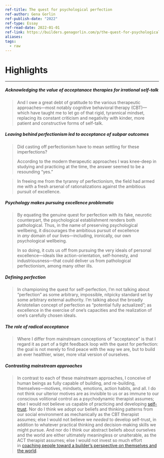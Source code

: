```yaml
---
ref-title: The quest for psychological perfection
ref-author: Gena Gorlin
ref-publish-date: "2022"
ref-type: Essay
ref-read-date: 2022-01-01
ref-link: https://builders.genagorlin.com/p/the-quest-for-psychological-perfection?sd=pf
aliases: 
tags:
  - raw
---
```

# Highlights
---
##### Acknowledging the value of acceptanace therapies for irrational self-talk
>And I owe a great debt of gratitude to the various therapeutic approaches—most notably cognitive behavioral therapy (CBT)—which have taught me to let go of that rigid, tyrannical mindset, replacing its constant criticism and negativity with kinder, more patient and constructive forms of self-talk.

##### Leaving behind perfectionism led to acceptance of subpar outcomes
>Did casting off perfectionism have to mean settling for these imperfections?
>
>According to the modern therapeutic approaches I was knee-deep in studying and practicing at the time, the answer seemed to be a resounding “yes.”

>In freeing me from the tyranny of perfectionism, the field had armed me with a fresh arsenal of rationalizations against the ambitious pursuit of excellence.

##### Psychology makes pursuing excellence problematic
>By equating the genuine quest for perfection with its fake, neurotic counterpart, the psychological establishment renders both pathological. Thus, in the name of preserving psychological wellbeing, it discourages the ambitious pursuit of excellence in _any_ domain of our lives—including, ironically, our own psychological wellbeing.
>
>In so doing, it cuts us off from pursuing the very ideals of personal excellence—ideals like action-orientation, self-honesty, and industriousness—that could deliver us from pathological perfectionism, among many other ills.

##### Defining perfection
>In championing the quest for self-perfection, I’m not talking about “perfection” as some arbitrary, impossible, nitpicky standard set by some arbitrary external authority. I’m talking about the broadly Aristotelian concept of perfection as “potential fully actualized”; as excellence in the exercise of one’s capacities and the realization of one’s carefully chosen ideals.

##### The role of radical acceptance
> Where I differ from mainstream conceptions of “acceptance” is that I regard it as part of a tight feedback loop with the quest for perfection: the goal is not merely to find peace with the way we are, but to build an ever healthier, wiser, more vital version of ourselves.

##### Contrasting mainstream approaches
> In contrast to each of these mainstream approaches, I conceive of human beings as fully capable of building, and re-building, themselves—motives, mindsets, emotions, action habits, and all. I do not think our ulterior motives are as invisible to us or as immune to our conscious volitional control as a psychodynamic therapist assumes; else I would not believe us capable of practicing and developing [self-trust](https://genagorlin.substack.com/p/vision-or-delusion-why-ambitious). Nor do I think we adopt our beliefs and thinking patterns from our social environment as mechanically as the CBT therapist assumes; else I would not believe we _needed_ to develop self-trust, in addition to whatever practical thinking and decision-making skills we might pursue. And nor do I think our abstract beliefs about ourselves and the world are either ultimately meaningless or unalterable, as the ACT therapist assumes; else I would not invest so much effort in [coaching people toward a builder’s perspective on themselves and the world](https://genagorlin.substack.com/p/how-to-coach-a-builder).
